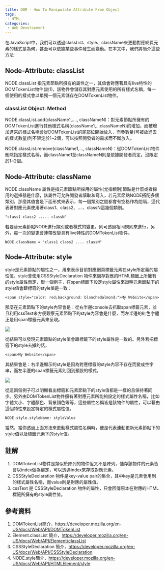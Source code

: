 ```yaml
---
title: DOM - How To Manipulate Attribute From Object
tags:
 - HTML
categories:
 - Web Development
---
```


在JavaScript中，我們可以透過classList、style、className來更動對應網頁元素的樣式是為何，甚至可以依據某些事件發生而變動。在本文中，我們將簡介這些方法


## Node-Attribute: classList

NODE.classList 指元素節點所擁有的屬性之一，其值會對應著具有live特性的DOMTokenList物件(註1)，該物件會儲存其對應元素使用的所有樣式名稱，每一個使用的樣式會以單獨一個元素儲存在DOMTokenList物件。

### classList Object: Method 

NODE.classList.add(className1,...., classNameN)：對元素節點所擁有的DOMTokenList進行其他樣式名稱(className1,...classNameN)的增加，而被增加進來的樣式名稱會從DOMTokenList的尾部位開始放入，而參數量(可被放進去的樣式數量)則不限定於1~2個，可以按照開發者的需求而不斷放入。

NODE.classList.remove(className1,..., classNameN)：從DOMTokenList物件刪除指定樣式名稱，而className1至classNameN則是依據開發者而定，沒限定於1~2個。



## Node-Attribute: className
NODE.className 屬性是指元素節點所採用的屬性(尤指類別)節點是什麼或者採用的選擇器是什麼，該屬性可允許開發者讀取和寫入，若元素節點NODE搭配多個類別，那麼其值會是下面形式來表示，每一個類別之間都會有空格作為間隔，這代表著對應元素使用著class1、class2、....、classN這幾個類別。

```
"class1 class2 ..... classN"
```

若要替元素節點NODE進行類別或者樣式的變更，則可透過相同規則來進行，另外，每一次的變更會連帶改變具有live特性的DOMTokenList物件。
```
NODE.className = "class1 class2 .... classN"
```


## Node-Attribute: style
style是元素節點的屬性之一，用來表示目前對應網頁標籤元素在style所定義的屬性值，style會使用CSSStyleDeclaration 物件來儲存對應的HTML標籤上所擁有的style屬性而定，舉一個例子，在span標籤下設定style屬性來證明元素節點下的style值會跟標籤的style值是一致：

```
<span style="color: red;background: blanchedalmond;">My Website</span>
```

那麼在元素節點下的style內容會是：從右半邊console去抓取span標籤元素，並且利用cssText來方便觀察元素節點下的style內容會是什麼，而左半邊的紅色字體正是用span標籤元素來呈現。

![](https://res.cloudinary.com/dqfxgtyoi/image/upload/v1630158193/blog/dom_Manipulation/styleExample_ptjfbo.png)

從結果可以發現元素節點的style值會跟標籤下的style屬性是一致的。另外若把標籤下的style去掉的話，

```
<span>My Website</span>
```

其結果會是：右半邊顯示的style是因為對應標籤的style內容不存在而變成空字串，而左半邊的span標籤元素則回到預設的樣式。

![](https://res.cloudinary.com/dqfxgtyoi/image/upload/v1630158193/blog/dom_Manipulation/noStyleExample_unvazz.png)


從這兩個例子可以明顯看出標籤和元素節點下的style值都是一樣的且保持著同步。另外由DOMTokenList物件擁有著對應元素所能夠設定的樣式屬性名稱，比如字體大小、字體顏色、背景顏色等等，這些屬性名稱皆是該物件的屬性，可以藉由這個特性來設定特定的樣式屬性值。
```
NODE.style.styleName: styleValue
```

當然，當你透過上面方法來更動樣式屬性名稱時，便是代表連動更新元素節點下的style值以及標籤元素下的style值。



## 註解
1. DOMTokenList物件是類似於陣列的物件但又不是陣列，儲存該物件的元素皆會以index做為綁定，可以透過index來存取對應元素。
2. CSSStyleDeclaration 物件是key-value pair的集合，其中key是元素會用到的樣式屬性名稱，而value則是對應的屬性值。
3. cssText 是 CSSStyleDeclaration 物件的屬性，只會回傳原本在對應的HTML標籤所擁有的style屬性值。


## 參考資料
1. DOMTokenList簡介，https://developer.mozilla.org/en-US/docs/Web/API/DOMTokenList
2. Element.classList 簡介，https://developer.mozilla.org/en-US/docs/Web/API/Element/classList
3. CSSStyleDeclaration 簡介，https://developer.mozilla.org/en-US/docs/Web/API/CSSStyleDeclaration
4. NODE.style簡介，https://developer.mozilla.org/en-US/docs/Web/API/HTMLElement/style
